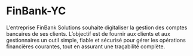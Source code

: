 # FinBank-YC
L’entreprise FinBank Solutions souhaite digitaliser la gestion des comptes bancaires de ses clients. L’objectif est de fournir aux clients et aux gestionnaires un outil simple, fiable et sécurisé pour gérer les opérations financières courantes, tout en assurant une traçabilité complète.
